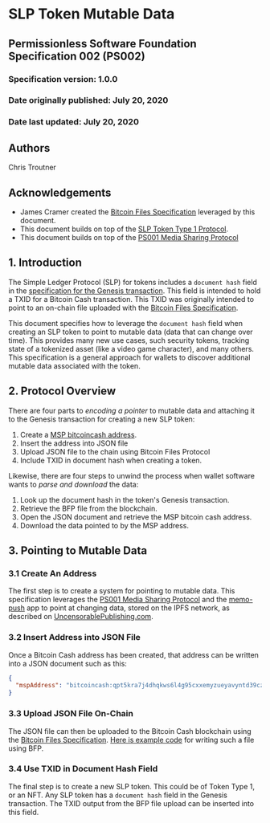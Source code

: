 # SLP Token Mutable Data
## Permissionless Software Foundation Specification 002 (PS002)

### Specification version: 1.0.0
### Date originally published: July 20, 2020
### Date last updated: July 20, 2020

## Authors
Chris Troutner

## Acknowledgements
- James Cramer created the [Bitcoin Files Specification](https://github.com/simpleledger/slp-specifications/blob/master/bitcoinfiles.md) leveraged by this document.
- This document builds on top of the [SLP Token Type 1 Protocol](https://github.com/simpleledger/slp-specifications/blob/master/slp-token-type-1.md).
- This document builds on top of the [PS001 Media Sharing Protocol](./ps001-media-sharing.md)

## 1. Introduction
The Simple Ledger Protocol (SLP) for tokens includes a `document hash` field in the [specification for the Genesis transaction](https://github.com/simpleledger/slp-specifications/blob/master/slp-token-type-1.md#genesis---token-genesis-transaction). This field is intended to hold a TXID for a Bitcoin Cash transaction. This TXID was originally intended to point to an on-chain file uploaded with the [Bitcoin Files Specification](https://github.com/simpleledger/slp-specifications/blob/master/bitcoinfiles.md).

This document specifies how to leverage the `document hash` field when creating an SLP token to point to mutable data (data that can change over time). This provides many new use cases, such security tokens, tracking state of a tokenized asset (like a video game character), and many others. This specification is a general approach for wallets to discover additional mutable data associated with the token.

## 2. Protocol Overview

There are four parts to *encoding a pointer* to mutable data and attaching it to the Genesis transaction for creating a new SLP token:

1. Create a [MSP bitcoincash address](./ps001-media-sharing.md).
2. Insert the address into JSON file
3. Upload JSON file to the chain using Bitcoin Files Protocol
4. Include TXID in document hash when creating a token.

Likewise, there are four steps to unwind the process when wallet software wants to *parse and download* the data:

1. Look up the document hash in the token's Genesis transaction.
2. Retrieve the BFP file from the blockchain.
3. Open the JSON document and retrieve the MSP bitcoin cash address.
4. Download the data pointed to by the MSP address.

## 3. Pointing to Mutable Data

### 3.1 Create An Address
The first step is to create a system for pointing to mutable data. This specification leverages the [PS001 Media Sharing Protocol](./ps001-media-sharing.md) and the [memo-push](https://github.com/christroutner/memo-push) app to point at changing data, stored on the IPFS network, as described on [UncensorablePublishing.com](https://uncensorablepublishing.com/).

### 3.2 Insert Address into JSON File
Once a Bitcoin Cash address has been created, that address can be written into a JSON document such as this:

```json
{
  "mspAddress": "bitcoincash:qpt5kra7j4dhqkws6l4g95cxxemyzueyavyntd39cz"
}
```

### 3.3 Upload JSON File On-Chain
The JSON file can then be uploaded to the Bitcoin Cash blockchain using the [Bitcoin Files Specification](https://github.com/simpleledger/slp-specifications/blob/master/bitcoinfiles.md). [Here is example code](https://github.com/Permissionless-Software-Foundation/bch-js-examples/tree/master/applications/bfp) for writing such a file using BFP.

### 3.4 Use TXID in Document Hash Field
The final step is to create a new SLP token. This could be of Token Type 1, or an NFT. Any SLP token has a `document hash` field in the Genesis transaction. The TXID output from the BFP file upload can be inserted into this field.
